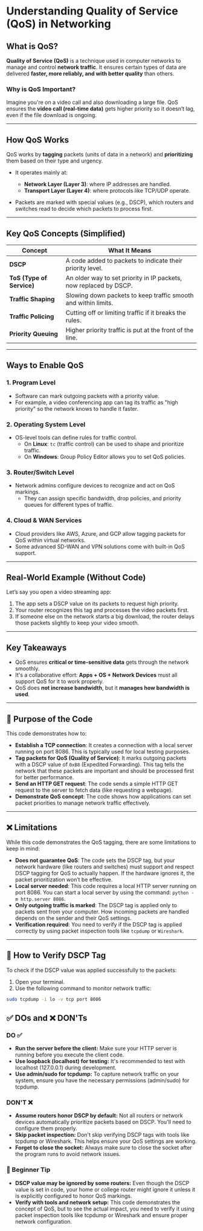 # Understanding Quality of Service (QoS) in Networking

## What is QoS?

**Quality of Service (QoS)** is a technique used in computer networks to manage and control **network traffic**. It ensures certain types of data are delivered **faster, more reliably, and with better quality** than others.

### Why is QoS Important?

Imagine you're on a video call and also downloading a large file. QoS ensures the **video call (real-time data)** gets higher priority so it doesn’t lag, even if the file download is ongoing.

---

## How QoS Works

QoS works by **tagging** packets (units of data in a network) and **prioritizing** them based on their type and urgency.

- It operates mainly at:

  - **Network Layer (Layer 3)**: where IP addresses are handled.
  - **Transport Layer (Layer 4)**: where protocols like TCP/UDP operate.

- Packets are marked with special values (e.g., DSCP), which routers and switches read to decide which packets to process first.

---

## Key QoS Concepts (Simplified)

| Concept                   | What It Means                                                     |
| ------------------------- | ----------------------------------------------------------------- |
| **DSCP**                  | A code added to packets to indicate their priority level.         |
| **ToS (Type of Service)** | An older way to set priority in IP packets, now replaced by DSCP. |
| **Traffic Shaping**       | Slowing down packets to keep traffic smooth and within limits.    |
| **Traffic Policing**      | Cutting off or limiting traffic if it breaks the rules.           |
| **Priority Queuing**      | Higher priority traffic is put at the front of the line.          |

---

## Ways to Enable QoS

### 1. **Program Level**

- Software can mark outgoing packets with a priority value.
- For example, a video conferencing app can tag its traffic as "high priority" so the network knows to handle it faster.

### 2. **Operating System Level**

- OS-level tools can define rules for traffic control.
  - On **Linux**: `tc` (traffic control) can be used to shape and prioritize traffic.
  - On **Windows**: Group Policy Editor allows you to set QoS policies.

### 3. **Router/Switch Level**

- Network admins configure devices to recognize and act on QoS markings.
  - They can assign specific bandwidth, drop policies, and priority queues for different types of traffic.

### 4. **Cloud & WAN Services**

- Cloud providers like AWS, Azure, and GCP allow tagging packets for QoS within virtual networks.
- Some advanced SD-WAN and VPN solutions come with built-in QoS support.

---

## Real-World Example (Without Code)

Let’s say you open a video streaming app:

1. The app sets a DSCP value on its packets to request high priority.
2. Your router recognizes this tag and processes the video packets first.
3. If someone else on the network starts a big download, the router delays those packets slightly to keep your video smooth.

---

## Key Takeaways

- QoS ensures **critical or time-sensitive data** gets through the network smoothly.
- It's a collaborative effort: **Apps + OS + Network Devices** must all support QoS for it to work properly.
- QoS does **not increase bandwidth**, but it **manages how bandwidth is used**.

---

## 🎯 Purpose of the Code

This code demonstrates how to:

- **Establish a TCP connection**: It creates a connection with a local server running on port 8086. This is typically used for local testing purposes.
- **Tag packets for QoS (Quality of Service)**: It marks outgoing packets with a DSCP value of `0xB8` (Expedited Forwarding). This tag tells the network that these packets are important and should be processed first for better performance.
- **Send an HTTP GET request**: The code sends a simple HTTP GET request to the server to fetch data (like requesting a webpage).
- **Demonstrate QoS concept**: The code shows how applications can set packet priorities to manage network traffic effectively.

---

## ❌ Limitations

While this code demonstrates the QoS tagging, there are some limitations to keep in mind:

- **Does not guarantee QoS**: The code sets the DSCP tag, but your network hardware (like routers and switches) must support and respect DSCP tagging for QoS to actually happen. If the hardware ignores it, the packet prioritization won’t be effective.
- **Local server needed**: This code requires a local HTTP server running on port 8086. You can start a local server by using the command: `python -m http.server 8086`.
- **Only outgoing traffic is marked**: The DSCP tag is applied only to packets sent from your computer. How incoming packets are handled depends on the sender and their QoS settings.
- **Verification required**: You need to verify if the DSCP tag is applied correctly by using packet inspection tools like `tcpdump` or `Wireshark`.

---

## 🧪 How to Verify DSCP Tag

To check if the DSCP value was applied successfully to the packets:

1. Open your terminal.
2. Use the following command to monitor network traffic:

```bash
sudo tcpdump -i lo -v tcp port 8086
```

## ✅ DOs and ❌ DON'Ts

### DO ✅

- **Run the server before the client:** Make sure your HTTP server is running before you execute the client code.
- **Use loopback (localhost) for testing:** It's recommended to test with localhost (127.0.0.1) during development.
- **Use admin/sudo for tcpdump:** To capture network traffic on your system, ensure you have the necessary permissions (admin/sudo) for tcpdump.

### DON'T ❌

- **Assume routers honor DSCP by default:** Not all routers or network devices automatically prioritize packets based on DSCP. You'll need to configure them properly.
- **Skip packet inspection:** Don't skip verifying DSCP tags with tools like tcpdump or Wireshark. This helps ensure your QoS settings are working.
- **Forget to close the socket:** Always make sure to close the socket after the program runs to avoid network issues.

### 🧠 Beginner Tip

- **DSCP value may be ignored by some routers:** Even though the DSCP value is set in code, your home or college router might ignore it unless it is explicitly configured to honor QoS markings.
- **Verify with tools and network setup:** This code demonstrates the concept of QoS, but to see the actual impact, you need to verify it using packet inspection tools like tcpdump or Wireshark and ensure proper network configuration.
